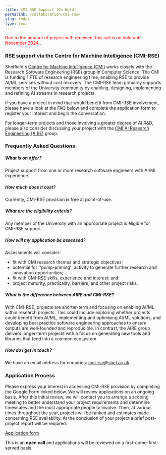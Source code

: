 ```yaml
---
title: CMI-RSE Support [On Hold]
permalink: /collaboration/cmi-rse/
slug: index
type: text
---
```


<span style="color:red"> Due to the amount of preject with received, this call is on hold until November 2024.</span>.

### RSE support via the Centre for Machine Intelligence (CMI-RSE)

Sheffield's <a href="https://www.sheffield.ac.uk/machine-intelligence">Centre for Machine Intelligence (CMI)</A> works closely with the Research Software Engineering (RSE) group in Computer Science. The CMI is funding 1 FTE of research engineering time, enabling RSE to provide AI/ML services without cost recovery. The CMI-RSE team primarily supports members of the University community by enabling, designing, implementing and refining AI streams in research projects.

If you have a project in mind that would benefit from CMI-RSE involvement, please have a look at the FAQ below and complete the application form to register your interest and begin the conversation.

For longer-term projects and those involving a greater degree of AI R&amp;D, please also consider discussing your project with the <a href="https://shef-aire.github.io">CMI AI Research Engineering (AIRE)</a> group.

### Frequently Asked Questions

##### What is on offer?
Project support from one or more research software engineers with AI/ML experience.

##### How much does it cost?
Currently, CMI-RSE provision is free at point-of-use.

##### What are the eligibility criteria?
Any member of the University with an appropriate project is eligible for CMI-RSE support.

##### How will my application be assessed?
Assessments will consider:
* fit with CMI research themes and strategic objectives;
* potential for ''pump-priming'' activity to generate further research and innovation opportunities;
* fit with CMI-RSE skills, experience and interest; and
* project maturity, practicality, barriers, and other project risks.

##### What is the difference between AIRE and CMI-RSE?
With CMI-RSE, projects are shorter-term and focusing on enabling AI/ML within research projects. This could include exploring whether projects could benefit from AI/ML, implementing and optimising AI/ML solutions, and developing best practice software engineering approaches to ensure outputs are well-founded and reproducible. In contrast, the AIRE group delivers longer-term projects with a focus on generating new tools and libraries that feed into a common ecosystem.

##### How do I get in touch?
We have an email address for enquiries: <a href="mailto:cmi-rse@shef.ac.uk">cmi-rse@shef.ac.uk</a>

### Application Process

Please express your interest in accessing CMI-RSE provision by completing the Google Form linked below. We will review applications on an ongoing basis. After this initial review, we will contact you to arrange a scoping meeting to better understand your project requirements and determine timescales and the most appropriate people to involve. Then, at various times throughout the year, projects will be ranked and estimates made concerning RSE availability. At the conclusion of your project a brief post-project report will be required.

<a href="https://forms.gle/yvx8vy4YHd6UD9WE6" class="btn btn-primary">Application form</a>

This is an **open call** and applications will be reviewed on a first-come-first-served basis.


